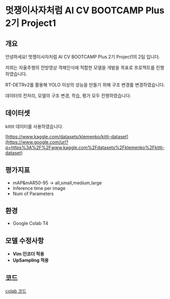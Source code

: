 # 멋쟁이사자처럼 AI CV BOOTCAMP Plus 2기 Project1

## 개요

안녕하세요! 멋쟁이사자처럼 AI CV BOOTCAMP Plus 2기 Project1의 2팀 입니다.

저희는 자율주행의 전방영상 객체인식에 적합한 모델을 개발을 목표로 프로젝트를 진행하였습니다.

RT-DETRv2를 활용해 YOLO 이상의 성능을 만들기 위해 구조 변경를 변경하였습니다.

데이터의 전처리, 모델의 구조 변경, 학습, 평가 모두 진행하였습니다.

## 데이터셋

kittit 데이터를 사용하였습니다.

[https://www.kaggle.com/datasets/klemenko/kitti-dataset](https://www.google.com/url?q=https%3A%2F%2Fwww.kaggle.com%2Fdatasets%2Fklemenko%2Fkitti-dataset)

## 평가지표

* mAP&mAR50-95 -> all,small,medium,large
* Inference time per image
* Num of Parameters

## 환경

* Google Colab T4

## 모델 수정사항

* **Vim 인코더 적용**
* **UpSampling 적용**

## 코드

[colab 코드](./COLAB_TOOL/README.md)
